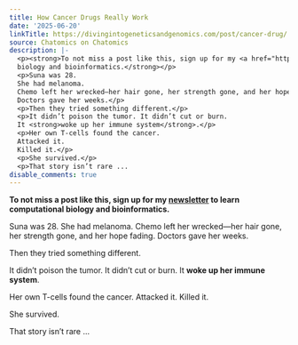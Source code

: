 ```yaml
---
title: How Cancer Drugs Really Work
date: '2025-06-20'
linkTitle: https://divingintogeneticsandgenomics.com/post/cancer-drug/
source: Chatomics on Chatomics
description: |-
  <p><strong>To not miss a post like this, sign up for my <a href="https://divingintogeneticsandgenomics.ck.page/profile">newsletter</a> to learn computational
  biology and bioinformatics.</strong></p>
  <p>Suna was 28.
  She had melanoma.
  Chemo left her wrecked—her hair gone, her strength gone, and her hope fading.
  Doctors gave her weeks.</p>
  <p>Then they tried something different.</p>
  <p>It didn’t poison the tumor. It didn’t cut or burn.
  It <strong>woke up her immune system</strong>.</p>
  <p>Her own T-cells found the cancer.
  Attacked it.
  Killed it.</p>
  <p>She survived.</p>
  <p>That story isn’t rare ...
disable_comments: true
---
```

<p><strong>To not miss a post like this, sign up for my <a href="https://divingintogeneticsandgenomics.ck.page/profile">newsletter</a> to learn computational
biology and bioinformatics.</strong></p>
<p>Suna was 28.
She had melanoma.
Chemo left her wrecked—her hair gone, her strength gone, and her hope fading.
Doctors gave her weeks.</p>
<p>Then they tried something different.</p>
<p>It didn’t poison the tumor. It didn’t cut or burn.
It <strong>woke up her immune system</strong>.</p>
<p>Her own T-cells found the cancer.
Attacked it.
Killed it.</p>
<p>She survived.</p>
<p>That story isn’t rare ...
